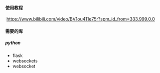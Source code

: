 #### 使用教程

​    https://www.bilibili.com/video/BV1ou411e75r?spm_id_from=333.999.0.0



#### 需要的库

##### python

- flask
- websockets
- websocket